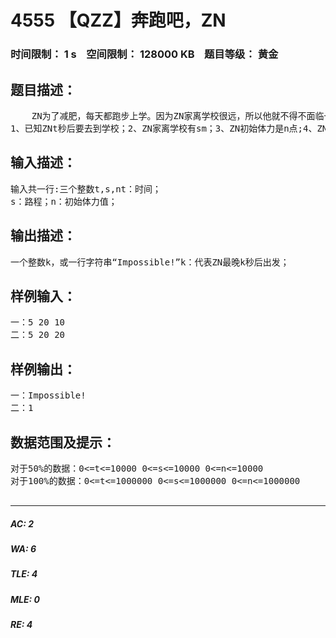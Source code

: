 # 4555 【QZZ】奔跑吧，ZN   
### 时间限制： 1 s&nbsp;&nbsp;&nbsp;&nbsp;空间限制： 128000 KB&nbsp;&nbsp;&nbsp;&nbsp;题目等级： 黄金  
## 题目描述：  

<pre>
    ZN为了减肥，每天都跑步上学。因为ZN家离学校很远，所以他就不得不面临一个问题——迟到。ZN发现，导致他迟到的重要原因，主要有2个：    一：因为ZN实在长得太胖了；     二：因为ZN没有合理的分配跑步的体力；    为了解决这个问题，ZN准备用他出神入化的编程技术，计算出他每天上学最晚什么时候出发（赖床的表现），如果一定会迟到就输出“Impossible!”。（不包括引号）（如果会迟到他就不来上学了）ZN基本参数:  
1、已知ZNt秒后要去到学校；2、ZN家离学校有sm；3、ZN初始体力是n点;4、ZN的跑步速度是6m/秒，但每秒要消耗5点体力;5、在原地休息状态下每秒回复2点体力;6、在走路状态下的速度是2m/秒，不消耗体力；
</pre>
  
  
## 输入描述：  

<pre>
输入共一行:三个整数t,s,nt：时间；  
s：路程；n：初始体力值；
</pre>
  
  
## 输出描述：  

<pre>
一个整数k，或一行字符串“Impossible!”k：代表ZN最晚k秒后出发；
</pre>
  
  
## 样例输入：  

<pre>
一：5 20 10  
二：5 20 20
</pre>
  
  
## 样例输出：  

<pre>
一：Impossible!  
二：1
</pre>
  
  
## 数据范围及提示：  

<pre>
对于50%的数据：0<=t<=10000 0<=s<=10000 0<=n<=10000  
对于100%的数据：0<=t<=1000000 0<=s<=1000000 0<=n<=1000000  

</pre>
  
  
***  

##### AC: 2  
##### WA: 6  
##### TLE: 4  
##### MLE: 0  
##### RE: 4  
